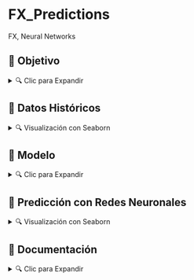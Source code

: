 # FX_Predictions
FX, Neural Networks



## 🎯 Objetivo


<details>
<summary>🔍 Clic para Expandir </summary>

<br>

El presente proyecto permite descargar la *evolución histórica* de los siguientes **Tipos de Cambio (Paridades)** usando la librería de Yahoo Finance (**`'yfinance'`**):

* **`"USDMXN"`**

* **`"EURMXN"`**

* **`"GBPMXN"`**

* **`"EURUSD"`**

* **`"GBPUSD"`**

Y crea un **Modelo de Redes Neuronales** para generar sus respectivas *predicciones*.

</details>






## 📜 Datos Históricos


<details>
<summary>🔍 Visualización con Seaborn </summary>

<br>

<img src="https://github.com/vbleal/FX_Predictions/blob/main/Imag/FX_Evolution_sns.png" width="1000" height="700">


</details>







## 🧮 Modelo


<details>
<summary>🔍 Clic para Expandir </summary>



</details>






## 🧠 Predicción con Redes Neuronales 


<details>
<summary>🔍 Visualización con Seaborn </summary>

<br>


* **`"USDMXN"`**

  <details>
  <summary>📊 Clic para expandir </summary>
    
  <img src="https://github.com/vbleal/FX_Predictions/blob/main/Imag/FX_Predictions_sns_USD-MXN.png" width="1000" height="700">


  <br>


  </details>
  

* **`"EURMXN"`**


  <details>
  <summary>📊 Clic para expandir </summary>
    
  <img src="https://github.com/vbleal/FX_Predictions/blob/main/Imag/FX_Predictions_sns_EUR-MXN.png" width="1000" height="700">


  <br>


  </details>
  
* **`"GBPMXN"`**


  <details>
  <summary>📊 Clic para expandir </summary>
    
  <img src="https://github.com/vbleal/FX_Predictions/blob/main/Imag/FX_Predictions_sns_GBP-MXN.png" width="1000" height="700">


  <br>


  </details>

  
* **`"EURUSD"`**


  <details>
  <summary>📊 Clic para expandir </summary>
    
  <img src="https://github.com/vbleal/FX_Predictions/blob/main/Imag/FX_Predictions_sns_EUR-USD.png" width="1000" height="700">


  <br>


  </details>

  
* **`"GBPUSD"`**


  <details>
  <summary>📊 Clic para expandir </summary>
    
  <img src="https://github.com/vbleal/FX_Predictions/blob/main/Imag/FX_Predictions_sns_GBP-USD.png" width="1000" height="700">


  <br>


  </details>


  


</details>




</details>






## 💼 Documentación


<details>
<summary>🔍 Clic para Expandir </summary>

<br>

[Reporte](https://github.com/vbleal/FX_Predictions/blob/main/Report/GH_FX_Predictions.pdf)

</details>







